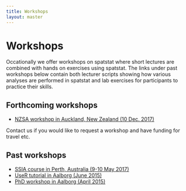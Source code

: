 ```yaml
---
title: Workshops 
layout: master
---
```


# Workshops

Occationally we offer workshops on spatstat where short lectures are combined with hands on exercises using spatstat.
The links under past workshops below contain both lecturer scripts showing how various analyses are performed in spatstat and lab exercises for participants to practice their skills.

## Forthcoming workshops

- [NZSA workshop in Auckland, New Zealand (10 Dec. 2017)](http://www.nzsa2017.com/workshops/#rolf)

Contact us if you would like to request a workshop and have funding for travel etc.

## Past workshops

- [SSIA course in Perth, Australia (9-10 May 2017)](/SSAI2017/)
- [UseR tutorial in Aalborg (June 2015)](/useR2015/)
- [PhD workshop in Aalborg (April 2015)](/AAU2015/)
